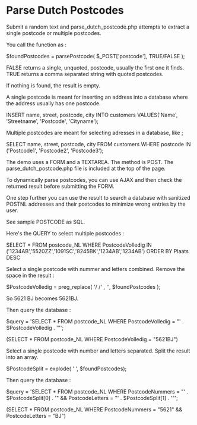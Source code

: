 # Parse Dutch Postcodes

Submit a random text and parse_dutch_postcode.php attempts to extract a single postcode or multiple postcodes.

You call the function as :

$foundPostcodes = parsePostcode( $_POST['postcode'], TRUE/FALSE );

FALSE returns a single, unquoted, postcode, usually the first one it finds.
TRUE returns a comma separated string with quoted postcodes.

If nothing is found, the result is empty.

A single postcode is meant for inserting an address into a database where the address usually has one postcode.

INSERT name, street, postcode, city INTO customers VALUES('Name', 'Streetname', 'Postcode', 'Cityname');

Multiple postcodes are meant for selecting adresses in a database, like ;

SELECT name, street, postcode, city FROM customers WHERE postcode IN ('Postcode1', 'Postcode2', 'Postcode3');

The demo uses a FORM and a TEXTAREA.
The method is POST.
The parse_dutch_postcode.php file is included at the top of the page.

To dynamically parse postcodes, you can use AJAX and then check the returned result before submitting the FORM.

One step further you can use the result to search a database with sanitized POSTNL addresses and their postcodes to minimize wrong entries by the user.

See sample POSTCODE as SQL.

Here's the QUERY to select multiple postcodes :

SELECT * FROM postcode_NL WHERE PostcodeVolledig IN ('1234AB','5520ZZ','1091SC','8245BK','1234AB','1234AB') ORDER BY Plaats DESC

Select a single postcode with nummer and letters combined.
Remove the space in the result :

$PostcodeVolledig = preg_replace( '/ /' , '', $foundPostcodes );

So 5621 BJ becomes 5621BJ.

Then query the database :

$query = 'SELECT * FROM postcode_NL WHERE PostcodeVolledig = "' . $PostcodeVolledig . '"';

(SELECT * FROM postcode_NL WHERE PostcodeVolledig = "5621BJ")

Select a single postcode with number and letters separated.
Split the result into an array.

$PostcodeSplit = explode( ' ', $foundPostcodes);

Then query the database :

$query = 'SELECT * FROM postcode_NL WHERE PostcodeNummers = "' . $PostcodeSplit[0] . '" && PostcodeLetters = "' . $PostcodeSplit[1] . '"';

(SELECT * FROM postcode_NL WHERE PostcodeNummers = "5621" && PostcodeLetters = "BJ")
